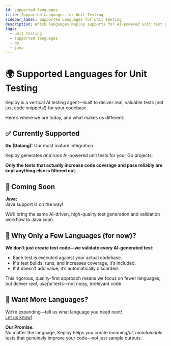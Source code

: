 ```yaml
---
id: supported-languages
title: Supported Languages for Unit Testing
sidebar_label: Supported Languages for Unit Testing
description: Which languages Keploy supports for AI-powered unit test generation.
tags:
  - unit testing
  - supported languages
  - go
  - java
---
```


# 🌍 Supported Languages for Unit Testing

Keploy is a vertical AI testing agent—built to deliver real, valuable tests (not just code snippets!) for your codebase.

Here’s where we are today, and what makes us different:

## ✅ Currently Supported

**Go (Golang):** Our most mature integration.

Keploy generates _and runs_ AI-powered unit tests for your Go projects.

**Only the tests that actually increase code coverage and pass reliably are kept anything else is filtered out.**

## 🚀 Coming Soon

**Java:**  
 Java support is on the way!

We’ll bring the same AI-driven, high-quality test generation and validation workflow to Java soon.

## 🧩 Why Only a Few Languages (for now)?

**We don’t just create test code—we validate every AI-generated test:**

- Each test is executed against your actual codebase.
- If a test builds, runs, and increases coverage, it’s included.
- If it doesn’t add value, it’s automatically discarded.

This rigorous, quality-first approach means we focus on fewer languages, but deliver _real_, _useful_ tests—not noisy, irrelevant code.

## 💬 Want More Languages?

We’re expanding—tell us what language you need next!  
[Let us know!](mailto:support@keploy.io)

**Our Promise:**  
No matter the language, Keploy helps you create _meaningful_, _maintainable_ tests that genuinely improve your code—not just sample outputs.
